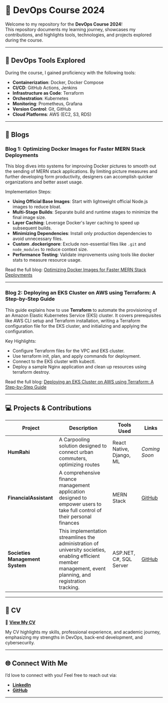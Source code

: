 # 🚀 DevOps Course 2024  

Welcome to my repository for the **DevOps Course 2024**!  
This repository documents my learning journey, showcases my contributions, and highlights tools, technologies, and projects explored during the course.  

---

## 📌 DevOps Tools Explored  

During the course, I gained proficiency with the following tools:

-   **Containerization**: Docker, Docker Compose
-   **CI/CD**: GitHub Actions, Jenkins
-   **Infrastructure as Code**: Terraform
-   **Orchestration**: Kubernetes
-   **Monitoring**: Prometheus, Grafana
-   **Version Control**: Git, GitHub
-   **Cloud Platforms**: AWS (EC2, S3, RDS)

---

## 📝 Blogs  

### Blog 1: Optimizing Docker Images for Faster MERN Stack Deployments
This blog dives into systems for improving Docker pictures to smooth out the sending of MERN stack applications. By limiting picture measures and further developing form productivity, designers can accomplish quicker organizations and better asset usage.

Implementation Steps: 
- **Using Official Base Images**: Start with lightweight official Node.js images to reduce bloat.
- **Multi-Stage Builds**: Separate build and runtime stages to minimize the final image size.
- **Layer Caching**: Leverage Docker's layer caching to speed up subsequent builds.
- **Minimizing Dependencies**: Install only production dependencies to avoid unnecessary files.
- **Custom .dockerignore**: Exclude non-essential files like `.git` and `node_modules` to reduce context size.
- **Performance Testing**: Validate improvements using tools like docker stats to measure resource usage.

Read the full blog: [Optimizing Docker Images for Faster MERN Stack Deployments](https://medium.com/@mudasir.saeed01/optimizing-docker-images-for-faster-mern-stack-deployments-e8acb31ae16c)


---

### Blog 2: Deploying an EKS Cluster on AWS using Terraform: A Step-by-Step Guide  
This guide explains how to use **Terraform** to automate the provisioning of an Amazon Elastic Kubernetes Service (EKS) cluster. It covers prerequisites like AWS CLI setup and Terraform installation, writing a Terraform configuration file for the EKS cluster, and initializing and applying the configuration. 

Key Highlights:  
- Configure Terraform files for the VPC and EKS cluster.
- Use terraform init, plan, and apply commands for deployment.
- Connect to the EKS cluster with kubectl.
- Deploy a sample Nginx application and clean up resources using terraform destroy.

Read the full blog: [Deploying an EKS Cluster on AWS using Terraform: A Step-by-Step Guide](https://medium.com/@maazelahi119/deploying-an-eks-cluster-on-aws-using-terraform-a-step-by-step-guide-5b464a9d905b)  

---

## 💻 Projects & Contributions  

| **Project**                  | **Description**                                                                 | **Tools Used**          | **Links**               |  
|------------------------------|---------------------------------------------------------------------------------|-------------------------|-------------------------|  
| **HumRahi**                | A Carpooling solution designed to connect urban commuters, optimizing routes | React Native, Django, ML       | *Coming Soon*          |   
| **FinancialAssistant**         | A comprehensive finance management application designed to empower users to take full control of their personal finances| MERN Stack| [GitHub](https://github.com/Shaheer-Khan1/FinancialAssistant) |  
| **Societies Management System** | This implementation streamlines the administration of university societies, enabling efficient member management, event planning, and registration tracking.| ASP.NET, C#, SQL Server| [GitHub](https://github.com/perogrammer/Societies-Management-System) |  

---

## 📂 CV  

📄 **[View My CV](./MuazElahiCVFinal.pdf)**  

My CV highlights my skills, professional experience, and academic journey, emphasizing my strengths in DevOps, back-end development, and cybersecurity.  

---

## 🌐 Connect With Me  

I’d love to connect with you! Feel free to reach out via:  
- **[LinkedIn](https://www.linkedin.com/in/muazelah1/)**  
- **[GitHub](https://github.com/perogrammer)**  

---
